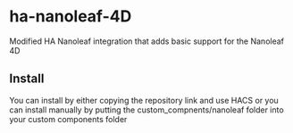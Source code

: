 # ha-nanoleaf-4D
Modified HA Nanoleaf integration that adds basic support for the Nanoleaf 4D

## Install

You can install by either copying the repository link and use HACS or you can install manually 
by putting the custom_compnents/nanoleaf folder into your custom components folder
